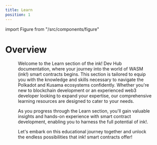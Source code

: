 ```yaml
---
title: Learn
position: 1
---
```


import Figure from "/src/components/figure"

# Overview

<Figure caption="Learn" src={require('./img/banner-learn.jpg').default } width="100%" /> 

Welcome to the Learn section of the ink! Dev Hub documentation, where your journey into the world of WASM (ink!) smart contracts begins. This section is tailored to equip you with the knowledge and skills necessary to navigate the Polkadot and Kusama ecosystems confidently. Whether you're new to blockchain development or an experienced web3 developer looking to expand your expertise, our comprehensive learning resources are designed to cater to your needs.

As you progress through the Learn section, you'll gain valuable insights and hands-on experience with smart contract development, enabling you to harness the full potential of ink!.

Let's embark on this educational journey together and unlock the endless possibilities that ink! smart contracts offer!
